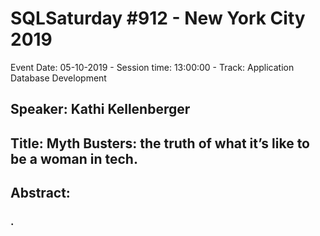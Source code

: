 # SQLSaturday #912 - New York City 2019
Event Date: 05-10-2019 - Session time: 13:00:00 - Track: Application  Database Development
## Speaker: Kathi Kellenberger
## Title: Myth Busters: the truth of what it’s like to be a woman in tech.
## Abstract:
### .

